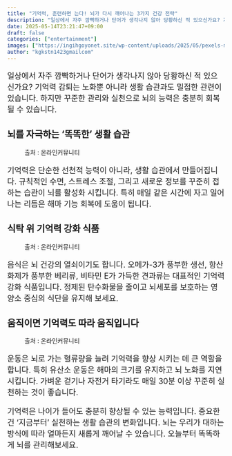```yaml
---
title: "기억력, 훈련하면 는다! 뇌가 다시 깨어나는 3가지 건강 전략"
description: "일상에서 자주 깜빡하거나 단어가 생각나지 않아 당황하신 적 있으신가요? 기억력 감퇴는 노화뿐 아니라 생활 습관과도 밀접한 관련이 있습니다. 하지만 꾸준한 관리와 실천으로 뇌의 능력은 충분히 회복될 수 있습니다."
date: 2025-05-14T23:21:47+09:00
draft: false
categories: ["entertainment"]
images: ["https://ingihgoyonet.site/wp-content/uploads/2025/05/pexels-mart-production-7089020-1024x683.jpg", "https://ingihgoyonet.site/wp-content/uploads/2025/05/pexels-pixabay-38292-1024x680.jpg", "https://ingihgoyonet.site/wp-content/uploads/2025/05/pexels-pavel-danilyuk-5807537-1024x684.jpg"]
author: "kgkstn1423gmailcom"
---
```


<p style="font-size:18px">일상에서 자주 깜빡하거나 단어가 생각나지 않아 당황하신 적 있으신가요? 기억력 감퇴는 노화뿐 아니라 생활 습관과도 밀접한 관련이 있습니다. 하지만 꾸준한 관리와 실천으로 뇌의 능력은 충분히 회복될 수 있습니다.</p> <h2 >뇌를 자극하는 ‘똑똑한’ 생활 습관</h2> <figure ><img src="https://ingihgoyonet.site/wp-content/uploads/2025/05/pexels-mart-production-7089020-1024x683.jpg" alt="" style="aspect-ratio:16/9;object-fit:cover"/><figcaption >출처 : 온라인커뮤니티</figcaption></figure> <p style="font-size:18px">기억력은 단순한 선천적 능력이 아니라, 생활 습관에서 만들어집니다. 규칙적인 수면, 스트레스 조절, 그리고 새로운 정보를 꾸준히 접하는 습관이 뇌를 활성화 시킵니다. 특히 매일 같은 시간에 자고 일어나는 리듬은 해마 기능 회복에 도움이 됩니다.</p> <h2 >식탁 위 기억력 강화 식품</h2> <figure ><img src="https://ingihgoyonet.site/wp-content/uploads/2025/05/pexels-pixabay-38292-1024x680.jpg" alt="" /><figcaption >출처 : 온라인커뮤니티</figcaption></figure> <p style="font-size:18px">음식은 뇌 건강의 열쇠이기도 합니다. 오메가-3가 풍부한 생선, 항산화제가 풍부한 베리류, 비타민 E가 가득한 견과류는 대표적인 기억력 강화 식품입니다. 정제된 탄수화물을 줄이고 뇌세포를 보호하는 영양소 중심의 식단을 유지해 보세요.</p> <h2 >움직이면 기억력도 따라 움직입니다</h2> <figure ><img src="https://ingihgoyonet.site/wp-content/uploads/2025/05/pexels-pavel-danilyuk-5807537-1024x684.jpg" alt="" style="aspect-ratio:16/9;object-fit:cover"/><figcaption >출처 : 온라인커뮤니티</figcaption></figure> <p style="font-size:18px">운동은 뇌로 가는 혈류량을 늘려 기억력을 향상 시키는 데 큰 역할을 합니다. 특히 유산소 운동은 해마의 크기를 유지하고 뇌 노화를 지연 시킵니다. 가벼운 걷기나 자전거 타기라도 매일 30분 이상 꾸준히 실천하는 것이 좋습니다.</p> <p style="font-size:18px">기억력은 나이가 들어도 충분히 향상될 수 있는 능력입니다. 중요한 건 ‘지금부터’ 실천하는 생활 습관의 변화입니다. 뇌는 우리가 대하는 방식에 따라 얼마든지 새롭게 깨어날 수 있습니다. 오늘부터 똑똑하게 뇌를 관리해보세요.</p>